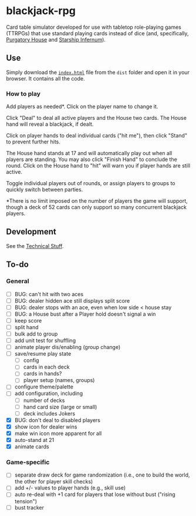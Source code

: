 # blackjack-rpg

Card table simulator developed for use with tabletop role-playing games (TTRPGs) that use
standard playing cards instead of dice (and, specifically, [Purgatory House](https://www.wicked-clever.com/purgatory-house/)
and [Starship Infernum](https://www.wicked-clever.com/our-games/starship-infernum/)).

## Use

Simply download the [`index.html`](./dist/index.html) file from the `dist` folder and open it
in your browser. It contains all the code.

### How to play

Add players as needed*. Click on the player name to change it.

Click "Deal" to deal all active players and the House two cards. The House hand will reveal a
blackjack, if dealt.

Click on player hands to deal individual cards ("hit me"), then click "Stand" to prevent further hits.

The House hand stands at 17 and will automatically play out when all players are standing.
You may also click "Finish Hand" to conclude the round. Click on the House hand to "hit" will warn
you if player hands are still active.

Toggle individual players out of rounds, or assign players to groups to quickly switch between parties.


*There is no limit imposed on the number of players the game will support, though a deck of 52 cards
can only support so many concurrent blackjack players.

## Development

See the [Technical Stuff](./tech.md).

## To-do

### General
- [ ] BUG: can't hit with two aces
- [ ] BUG: dealer hidden ace still displays split score
- [ ] BUG: dealer stops with an ace, even when low side < house stay
- [ ] BUG: a House bust after a Player hold doesn't signal a win
- [ ] keep score
- [ ] split hand
- [ ] bulk add to group
- [ ] add unit test for shuffling
- [ ] animate player dis/enabling (group change)
- [ ] save/resume play state
    - [ ] config
    - [ ] cards in each deck
    - [ ] cards in hands?
    - [ ] player setup (names, groups)
- [ ] configure theme/palette
- [ ] add configuration, including
  - [ ] number of decks
  - [ ] hand card size (large or small)
  - [ ] deck includes Jokers
- [x] BUG: don't deal to disabled players
- [x] show icon for dealer wins
- [x] make win icon more apparent for all
- [x] auto-stand at 21
- [x] animate cards

### Game-specific
- [ ] separate draw deck for game randomization (i.e., one to build the world, the other for player skill checks)
- [ ] add +/- values to player hands (e.g., skill use)
- [ ] auto re-deal with +1 card for players that lose without bust ("rising tension")
- [ ] bust tracker
